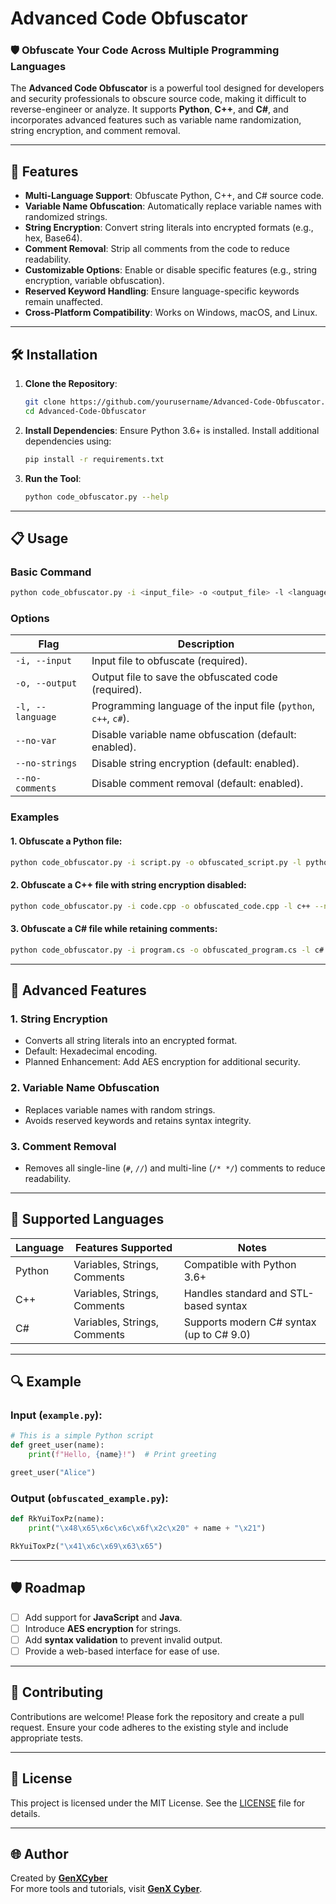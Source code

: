 # Advanced Code Obfuscator

### 🛡️ Obfuscate Your Code Across Multiple Programming Languages

The **Advanced Code Obfuscator** is a powerful tool designed for developers and security professionals to obscure source code, making it difficult to reverse-engineer or analyze. It supports **Python**, **C++**, and **C#**, and incorporates advanced features such as variable name randomization, string encryption, and comment removal.

---

## 🚀 Features

- **Multi-Language Support**: Obfuscate Python, C++, and C# source code.
- **Variable Name Obfuscation**: Automatically replace variable names with randomized strings.
- **String Encryption**: Convert string literals into encrypted formats (e.g., hex, Base64).
- **Comment Removal**: Strip all comments from the code to reduce readability.
- **Customizable Options**: Enable or disable specific features (e.g., string encryption, variable obfuscation).
- **Reserved Keyword Handling**: Ensure language-specific keywords remain unaffected.
- **Cross-Platform Compatibility**: Works on Windows, macOS, and Linux.

---

## 🛠️ Installation

1. **Clone the Repository**:
   ```bash
   git clone https://github.com/yourusername/Advanced-Code-Obfuscator.git
   cd Advanced-Code-Obfuscator
   ```

2. **Install Dependencies**:
   Ensure Python 3.6+ is installed. Install additional dependencies using:
   ```bash
   pip install -r requirements.txt
   ```

3. **Run the Tool**:
   ```bash
   python code_obfuscator.py --help
   ```

---

## 📋 Usage

### **Basic Command**
```bash
python code_obfuscator.py -i <input_file> -o <output_file> -l <language> [options]
```

### **Options**

| Flag               | Description                                                                                  |
|--------------------|----------------------------------------------------------------------------------------------|
| `-i, --input`      | Input file to obfuscate (required).                                                          |
| `-o, --output`     | Output file to save the obfuscated code (required).                                          |
| `-l, --language`   | Programming language of the input file (`python`, `c++`, `c#`).                              |
| `--no-var`         | Disable variable name obfuscation (default: enabled).                                        |
| `--no-strings`     | Disable string encryption (default: enabled).                                                |
| `--no-comments`    | Disable comment removal (default: enabled).                                                  |

### **Examples**

#### 1. Obfuscate a Python file:
```bash
python code_obfuscator.py -i script.py -o obfuscated_script.py -l python
```

#### 2. Obfuscate a C++ file with string encryption disabled:
```bash
python code_obfuscator.py -i code.cpp -o obfuscated_code.cpp -l c++ --no-strings
```

#### 3. Obfuscate a C# file while retaining comments:
```bash
python code_obfuscator.py -i program.cs -o obfuscated_program.cs -l c# --no-comments
```

---

## 📜 Advanced Features

### **1. String Encryption**
- Converts all string literals into an encrypted format.
- Default: Hexadecimal encoding.
- Planned Enhancement: Add AES encryption for additional security.

### **2. Variable Name Obfuscation**
- Replaces variable names with random strings.
- Avoids reserved keywords and retains syntax integrity.

### **3. Comment Removal**
- Removes all single-line (`#`, `//`) and multi-line (`/* */`) comments to reduce readability.

---

## 🌟 Supported Languages

| Language | Features Supported          | Notes                                      |
|----------|-----------------------------|--------------------------------------------|
| Python   | Variables, Strings, Comments| Compatible with Python 3.6+                |
| C++      | Variables, Strings, Comments| Handles standard and STL-based syntax      |
| C#       | Variables, Strings, Comments| Supports modern C# syntax (up to C# 9.0)   |

---

## 🔍 Example

### Input (`example.py`):
```python
# This is a simple Python script
def greet_user(name):
    print(f"Hello, {name}!")  # Print greeting

greet_user("Alice")
```

### Output (`obfuscated_example.py`):
```python
def RkYuiToxPz(name):
    print("\x48\x65\x6c\x6c\x6f\x2c\x20" + name + "\x21")

RkYuiToxPz("\x41\x6c\x69\x63\x65")
```

---

## 🛡️ Roadmap

- [ ] Add support for **JavaScript** and **Java**.
- [ ] Introduce **AES encryption** for strings.
- [ ] Add **syntax validation** to prevent invalid output.
- [ ] Provide a web-based interface for ease of use.

---

## 🤝 Contributing

Contributions are welcome! Please fork the repository and create a pull request. Ensure your code adheres to the existing style and include appropriate tests.

---

## 📄 License

This project is licensed under the MIT License. See the [LICENSE](./https://github.com/genxcyber/Advanced-Code-Obfuscator/blob/main/LICENSE) file for details.

---

## 🌐 Author

Created by **[GenXCyber](https://github.com/genxcyber)**  
For more tools and tutorials, visit **[GenX Cyber](https://genxcyber.com/tools/)**.
